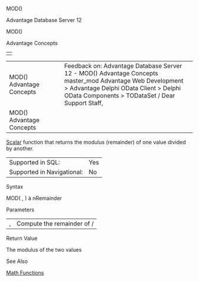MOD()




Advantage Database Server 12  

MOD()

Advantage Concepts

|  |
| --- |
|  |

|  |  |  |  |  |
| --- | --- | --- | --- | --- |
| MOD()  Advantage Concepts |  |  | Feedback on: Advantage Database Server 12 - MOD() Advantage Concepts master\_mod Advantage Web Development > Advantage Delphi OData Client > Delphi OData Components > TODataSet / Dear Support Staff, |  |
| MOD()  Advantage Concepts |  |  |  |  |

[Scalar](master_supported_scalar_functions.htm) function that returns the modulus (remainder) of one value divided by another.

|  |  |
| --- | --- |
| Supported in SQL: | Yes |
| Supported in Navigational: | No |

Syntax

MOD( <nInt1>, <nInt2> ) à nRemainder

Parameters

|  |  |
| --- | --- |
| <nInt1>, <nInt2> | Compute the remainder of <nInt1> / <nInt2> |

Return Value

The modulus of the two values

See Also

[Math Functions](master_math_functions.htm)